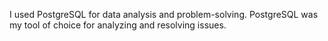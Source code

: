 I used PostgreSQL for data analysis and problem-solving.
PostgreSQL was my tool of choice for analyzing and resolving issues.
